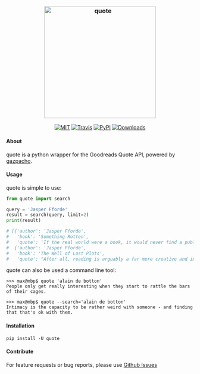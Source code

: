 <h3 align="center">
  <img src="https://raw.githubusercontent.com/maxhumber/quote/master/quote.png" height="300px" alt="quote">
</h3>
<p align="center">
  <a href="https://opensource.org/licenses/MIT"><img alt="MIT" src="https://img.shields.io/github/license/maxhumber/quote.svg"></a>
  <a href="https://travis-ci.org/maxhumber/quote"><img alt="Travis" src="https://img.shields.io/travis/maxhumber/quote.svg"></a>
  <a href="https://pypi.python.org/pypi/quote"><img alt="PyPI" src="https://img.shields.io/pypi/v/quote.svg"></a>
  <a href="https://pypi.python.org/pypi/quote"><img alt="Downloads" src="https://img.shields.io/pypi/dm/quote.svg"></a>
</p>



#### About

quote is a python wrapper for the Goodreads Quote API, powered by [gazpacho](https://github.com/maxhumber/gazpacho).



#### Usage

quote is simple to use:

```python
from quote import search

query = 'Jasper Fforde'
result = search(query, limit=2)
print(result)

# [{'author': 'Jasper Fforde',
#   'book': 'Something Rotten',
#   'quote': 'If the real world were a book, it would never find a publisher. Overlong, detailed to the point of distraction-and ultimately, without a major resolution.'},
#  {'author': 'Jasper Fforde',
#   'book': 'The Well of Lost Plots',
#   'quote': "After all, reading is arguably a far more creative and imaginative process than writing; when the reader creates emotion in their head, or the colors of the sky during the setting sun, or the smell of a warm summer's breeze on their face, they should reserve as much praise for themselves as they do for the writer - perhaps more."}]
```

quote can also be used a command line tool:

```
>>> max@mbp$ quote 'alain de botton'
People only get really interesting when they start to rattle the bars of their cages.

>>> max@mbp$ quote --search='alain de botton'
Intimacy is the capacity to be rather weird with someone - and finding that that's ok with them.
```



#### Installation

```
pip install -U quote
```



#### Contribute

For feature requests or bug reports, please use [Github Issues](https://github.com/maxhumber/quote/issues)